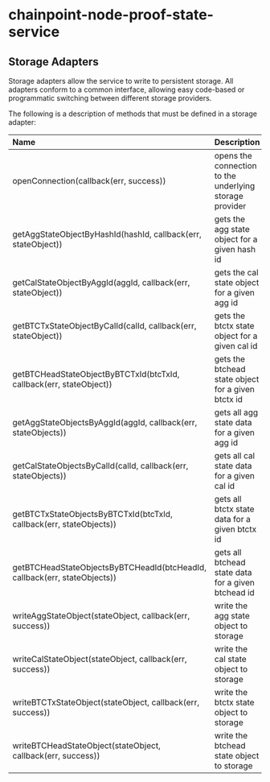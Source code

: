 # chainpoint-node-proof-state-service

## Storage Adapters

Storage adapters allow the service to write to persistent storage. All adapters conform to a common interface, allowing easy code-based or programmatic switching between different storage providers.

The following is a description of methods that must be defined in a storage adapter: 

| Name           | Description  | Returns  |
| :------------- |:-------------|:-------------|
| openConnection(callback(err, success))       | opens the connection to the underlying storage provider | boolean indicating success |
| getAggStateObjectByHashId(hashId, callback(err, stateObject))     | gets the agg state object for a given hash id | agg state object |
| getCalStateObjectByAggId(aggId, callback(err, stateObject))     | gets the cal state object for a given agg id | cal state object |
| getBTCTxStateObjectByCalId(calId, callback(err, stateObject))     | gets the btctx state object for a given cal id | btctx state object |
| getBTCHeadStateObjectByBTCTxId(btcTxId, callback(err, stateObject))     | gets the btchead state object for a given btctx id | btchead state object |
| getAggStateObjectsByAggId(aggId, callback(err, stateObjects))     | gets all agg state data for a given agg id | array of agg state objects |
| getCalStateObjectsByCalId(calId, callback(err, stateObjects))     | gets all cal state data for a given cal id | array of cal state objects |
| getBTCTxStateObjectsByBTCTxId(btcTxId, callback(err, stateObjects))     | gets all btctx state data for a given btctx id | array of btctx state objects |
| getBTCHeadStateObjectsByBTCHeadId(btcHeadId, callback(err, stateObjects))     | gets all btchead state data for a given btchead id | array of btchead state objects |
| writeAggStateObject(stateObject, callback(err, success))     | write the agg state object to storage | boolean indicating success |
| writeCalStateObject(stateObject, callback(err, success))     | write the cal state object to storage | boolean indicating success |
| writeBTCTxStateObject(stateObject, callback(err, success))     | write the btctx state object to storage | boolean indicating success |
| writeBTCHeadStateObject(stateObject, callback(err, success))     | write the btchead state object to storage | boolean indicating success |